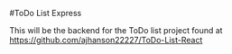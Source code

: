 #ToDo List Express

This will be the backend for the ToDo list project found at https://github.com/ajhanson22227/ToDo-List-React
